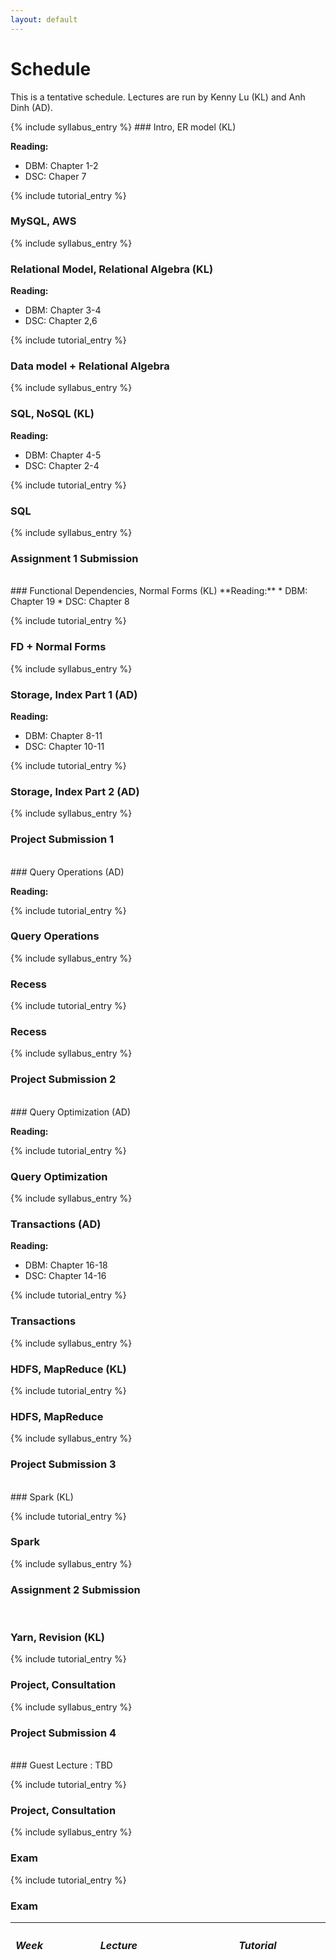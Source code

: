 ```yaml
---
layout: default
---
```




# Schedule
This is a tentative schedule.  Lectures are run by Kenny Lu (KL) and Anh Dinh
(AD).  

<table class="table table-striped syllabus">
<thead>
   <tr>
      <th style="width: 10%"> <h5>Week</h5> </th>
      <th style="width: 45%"> <h5>Lecture</h5> </th>
      <th sytle="width: 45%"> <h5>Tutorial</h5> </th>
   </tr>
</thead>
<tbody>
{% include syllabus_entry %}
### Intro, ER model (KL) 

**Reading:**
* DBM: Chapter 1-2
* DSC: Chaper 7

{% include tutorial_entry %}
### MySQL, AWS

{% include syllabus_entry %}
### Relational Model, Relational Algebra (KL)

**Reading:**
* DBM: Chapter 3-4
* DSC: Chapter 2,6

{% include tutorial_entry %}
### Data model + Relational Algebra

{% include syllabus_entry %}
### SQL, NoSQL (KL)

**Reading:**
* DBM: Chapter 4-5
* DSC: Chapter 2-4

{% include tutorial_entry %}
### SQL 

{% include syllabus_entry %}
### Assignment 1 Submission

<br>
### Functional Dependencies, Normal Forms (KL) 
**Reading:**
* DBM: Chapter 19
* DSC: Chapter 8

{% include tutorial_entry %}
### FD + Normal Forms

{% include syllabus_entry %}
### Storage, Index Part 1 (AD)

**Reading:**
* DBM: Chapter 8-11
* DSC: Chapter 10-11

{% include tutorial_entry %}
### Storage, Index Part 2 (AD)



{% include syllabus_entry %}
### Project Submission 1

<br>
### Query Operations (AD)

**Reading:**

{% include tutorial_entry %}
### Query Operations



{% include syllabus_entry %}
### Recess

{% include tutorial_entry %}
### Recess 

{% include syllabus_entry %}
### Project Submission 2

<br>
### Query Optimization (AD)

**Reading:**

{% include tutorial_entry %}
### Query Optimization



{% include syllabus_entry %}
### Transactions (AD)

**Reading:**
* DBM: Chapter 16-18
* DSC: Chapter 14-16

{% include tutorial_entry %}
### Transactions


{% include syllabus_entry %}

### HDFS, MapReduce (KL)

{% include tutorial_entry %}
### HDFS, MapReduce 


{% include syllabus_entry %}
### Project Submission 3
<br/>
### Spark (KL)

{% include tutorial_entry %}
### Spark

{% include syllabus_entry %}
### Assignment 2 Submission
<br/>

### Yarn, Revision (KL)

{% include tutorial_entry %}
### Project, Consultation

{% include syllabus_entry %}
### Project Submission 4
<br/>
### Guest Lecture : TBD

{% include tutorial_entry %}
### Project, Consultation

{% include syllabus_entry %}
### Exam 

{% include tutorial_entry %}
### Exam 

</td></tr>
</tbody>
</table>


